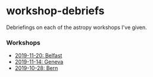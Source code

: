# workshop-debriefs

Debriefings on each of the astropy workshops I've given. 

### Workshops

* [2019-11-20: Belfast](20191120_belfast.md)
* [2019-11-14: Geneva](20191114_geneva.md)
* [2019-10-28: Bern](20191028_bern.md)
